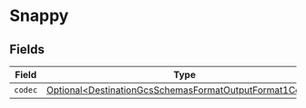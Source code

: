 # Snappy


## Fields

| Field                                                                                                                            | Type                                                                                                                             | Required                                                                                                                         | Description                                                                                                                      |
| -------------------------------------------------------------------------------------------------------------------------------- | -------------------------------------------------------------------------------------------------------------------------------- | -------------------------------------------------------------------------------------------------------------------------------- | -------------------------------------------------------------------------------------------------------------------------------- |
| `codec`                                                                                                                          | [Optional\<DestinationGcsSchemasFormatOutputFormat1Codec>](../../models/shared/DestinationGcsSchemasFormatOutputFormat1Codec.md) | :heavy_minus_sign:                                                                                                               | N/A                                                                                                                              |